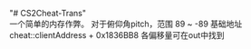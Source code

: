 ﻿"# CS2Cheat-Trans"  
一个简单的内存作弊。
对于俯仰角pitch，范围 89 ~ -89 
基础地址 cheat::clientAddress + 0x1836BB8
各偏移量可在out中找到
